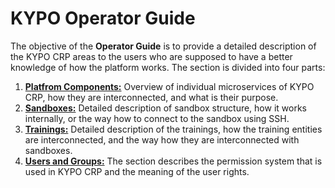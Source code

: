 # KYPO Operator Guide

The objective of the **Operator Guide** is to provide a detailed description of the KYPO CRP areas to the users who are supposed to have a better knowledge of how the platform works. The section is divided into four parts: 

1. **[Platfrom Components:](../platform-components)** Overview of individual microservices of KYPO CRP, how they are interconnected, and what is their purpose.
2. **[Sandboxes:](../sandboxes/sandboxes-overview)** Detailed description of sandbox structure, how it works internally, or the way how to connect to the sandbox using SSH. 
3. **[Trainings:](../trainings/trainings-overview)** Detailed description of the trainings, how the training entities are interconnected, and the way how they are interconnected with sandboxes. 
4. **[Users and Groups:](../users-and-groups/users-and-groups-overview)** The section describes the permission system that is used in KYPO CRP and the meaning of the user rights.
